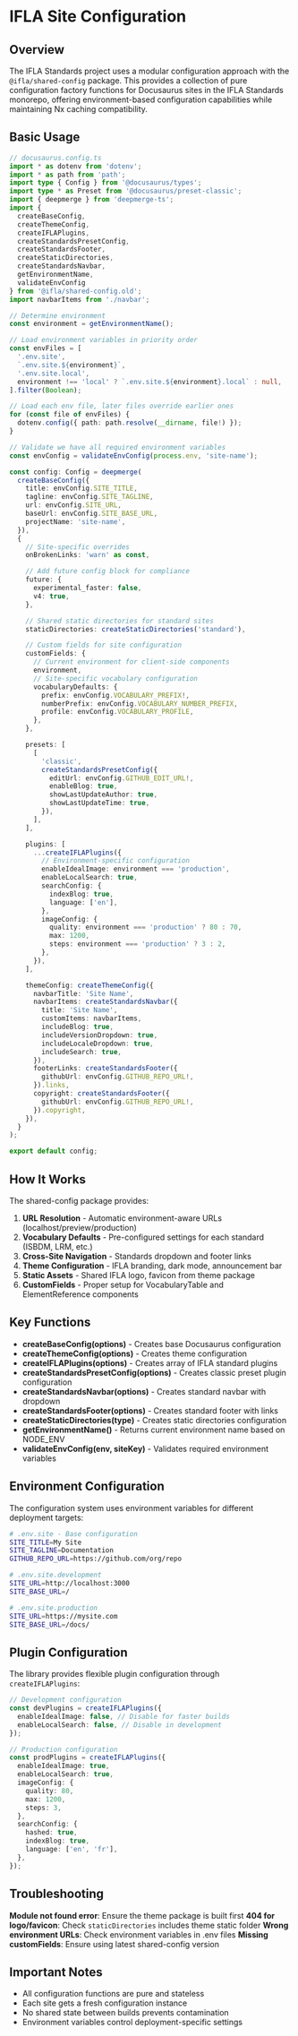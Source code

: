 # IFLA Site Configuration

## Overview

The IFLA Standards project uses a modular configuration approach with the `@ifla/shared-config` package. This provides a collection of pure configuration factory functions for Docusaurus sites in the IFLA Standards monorepo, offering environment-based configuration capabilities while maintaining Nx caching compatibility.

## Basic Usage

```typescript
// docusaurus.config.ts
import * as dotenv from 'dotenv';
import * as path from 'path';
import type { Config } from '@docusaurus/types';
import type * as Preset from '@docusaurus/preset-classic';
import { deepmerge } from 'deepmerge-ts';
import { 
  createBaseConfig, 
  createThemeConfig, 
  createIFLAPlugins, 
  createStandardsPresetConfig,
  createStandardsFooter,
  createStaticDirectories,
  createStandardsNavbar,
  getEnvironmentName, 
  validateEnvConfig 
} from '@ifla/shared-config.old';
import navbarItems from './navbar';

// Determine environment
const environment = getEnvironmentName();

// Load environment variables in priority order
const envFiles = [
  '.env.site',
  `.env.site.${environment}`,
  '.env.site.local',
  environment !== 'local' ? `.env.site.${environment}.local` : null,
].filter(Boolean);

// Load each env file, later files override earlier ones
for (const file of envFiles) {
  dotenv.config({ path: path.resolve(__dirname, file!) });
}

// Validate we have all required environment variables
const envConfig = validateEnvConfig(process.env, 'site-name');

const config: Config = deepmerge(
  createBaseConfig({
    title: envConfig.SITE_TITLE,
    tagline: envConfig.SITE_TAGLINE,
    url: envConfig.SITE_URL,
    baseUrl: envConfig.SITE_BASE_URL,
    projectName: 'site-name',
  }),
  {
    // Site-specific overrides
    onBrokenLinks: 'warn' as const,

    // Add future config block for compliance
    future: {
      experimental_faster: false,
      v4: true,
    },

    // Shared static directories for standard sites
    staticDirectories: createStaticDirectories('standard'),

    // Custom fields for site configuration
    customFields: {
      // Current environment for client-side components
      environment,
      // Site-specific vocabulary configuration
      vocabularyDefaults: {
        prefix: envConfig.VOCABULARY_PREFIX!,
        numberPrefix: envConfig.VOCABULARY_NUMBER_PREFIX,
        profile: envConfig.VOCABULARY_PROFILE,
      },
    },

    presets: [
      [
        'classic',
        createStandardsPresetConfig({
          editUrl: envConfig.GITHUB_EDIT_URL!,
          enableBlog: true,
          showLastUpdateAuthor: true,
          showLastUpdateTime: true,
        }),
      ],
    ],

    plugins: [
      ...createIFLAPlugins({
        // Environment-specific configuration
        enableIdealImage: environment === 'production',
        enableLocalSearch: true,
        searchConfig: {
          indexBlog: true,
          language: ['en'],
        },
        imageConfig: {
          quality: environment === 'production' ? 80 : 70,
          max: 1200,
          steps: environment === 'production' ? 3 : 2,
        },
      }),
    ],

    themeConfig: createThemeConfig({
      navbarTitle: 'Site Name',
      navbarItems: createStandardsNavbar({
        title: 'Site Name',
        customItems: navbarItems,
        includeBlog: true,
        includeVersionDropdown: true,
        includeLocaleDropdown: true,
        includeSearch: true,
      }),
      footerLinks: createStandardsFooter({
        githubUrl: envConfig.GITHUB_REPO_URL!,
      }).links,
      copyright: createStandardsFooter({
        githubUrl: envConfig.GITHUB_REPO_URL!,
      }).copyright,
    }),
  }
);

export default config;
```

## How It Works

The shared-config package provides:
1. **URL Resolution** - Automatic environment-aware URLs (localhost/preview/production)
2. **Vocabulary Defaults** - Pre-configured settings for each standard (ISBDM, LRM, etc.)
3. **Cross-Site Navigation** - Standards dropdown and footer links
4. **Theme Configuration** - IFLA branding, dark mode, announcement bar
5. **Static Assets** - Shared IFLA logo, favicon from theme package
6. **CustomFields** - Proper setup for VocabularyTable and ElementReference components

## Key Functions

- **createBaseConfig(options)** - Creates base Docusaurus configuration
- **createThemeConfig(options)** - Creates theme configuration
- **createIFLAPlugins(options)** - Creates array of IFLA standard plugins
- **createStandardsPresetConfig(options)** - Creates classic preset plugin configuration
- **createStandardsNavbar(options)** - Creates standard navbar with dropdown
- **createStandardsFooter(options)** - Creates standard footer with links
- **createStaticDirectories(type)** - Creates static directories configuration
- **getEnvironmentName()** - Returns current environment name based on NODE_ENV
- **validateEnvConfig(env, siteKey)** - Validates required environment variables

## Environment Configuration

The configuration system uses environment variables for different deployment targets:

```bash
# .env.site - Base configuration
SITE_TITLE=My Site
SITE_TAGLINE=Documentation
GITHUB_REPO_URL=https://github.com/org/repo

# .env.site.development
SITE_URL=http://localhost:3000
SITE_BASE_URL=/

# .env.site.production
SITE_URL=https://mysite.com
SITE_BASE_URL=/docs/
```

## Plugin Configuration

The library provides flexible plugin configuration through `createIFLAPlugins`:

```typescript
// Development configuration
const devPlugins = createIFLAPlugins({
  enableIdealImage: false, // Disable for faster builds
  enableLocalSearch: false, // Disable in development
});

// Production configuration
const prodPlugins = createIFLAPlugins({
  enableIdealImage: true,
  enableLocalSearch: true,
  imageConfig: {
    quality: 80,
    max: 1200,
    steps: 3,
  },
  searchConfig: {
    hashed: true,
    indexBlog: true,
    language: ['en', 'fr'],
  },
});
```

## Troubleshooting

**Module not found error**: Ensure the theme package is built first
**404 for logo/favicon**: Check `staticDirectories` includes theme static folder
**Wrong environment URLs**: Check environment variables in .env files
**Missing customFields**: Ensure using latest shared-config version

## Important Notes

- All configuration functions are pure and stateless
- Each site gets a fresh configuration instance
- No shared state between builds prevents contamination
- Environment variables control deployment-specific settings
